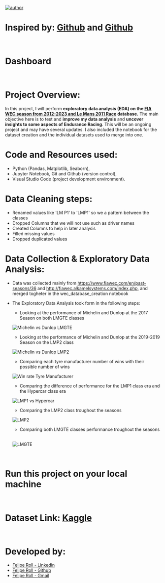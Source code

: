 [![author](https://img.shields.io/badge/author-feliperoll-purple.svg)](https://www.linkedin.com/in/felipe-roll/)

# Inspired by: [Github](https://github.com/JaideepGuntupalli/f1-predictor?tab=readme-ov-file) and [Github](https://github.com/allmeidaapedro/Churn-Prediction-Credit-Card)
&nbsp;
# Dashboard []()
&nbsp;
# Project Overview:
In this project, I will perform <b>exploratory data analysis (EDA) on the [FIA WEC season from 2012-2023 and Le Mans 2011 Race](https://www.kaggle.com/datasets/feliperoll/fia-wec-2012-2023-le-mans-2011) database.</b> The main objective here is to test and <b>improve my data analysis</b> and <b>uncover insights to some aspects of Endurance Racing</b>. This will be an ongoing project and may have several updates. I also included the notebook for the dataset creation and the individual datasets used to merge into one.
&nbsp;
# Code and Resources used:
* Python (Pandas, Matplotlib, Seaborn), 
* Jupyter Notebook, Git and Github (version control), 
* Visual Studio Code (project development environment).
&nbsp;
# Data Cleaning steps:
* Renamed values like 'LM P1' to 'LMP1' so we a pattern between the classes
* Dropped Columns that we will not use such as driver names
* Created Columns to help in later analysis
* Filled missing values
* Dropped duplicated values
&nbsp;
# Data Collection & Exploratory Data Analysis:
* Data was collected mainly from https://www.fiawec.com/en/past-seasons/36 and http://fiawec.alkamelsystems.com/index.php, and merged togheter in the wec_database_creation notebook
* The Exploratory Data Analysis took form in the following steps:
   - Looking at the performance of Michelin and Dunlop at the 2017 Season on both LMGTE classes
   &nbsp;

   ![Michelin vs Dunlop LMGTE](images/dunlopVSmichelin.png "Michelin vs Dunlop LMGTE")
   &nbsp;

   - Looking at the performance of Michelin and Dunlop at the 2019-2019 Season on the LMP2 class
      &nbsp;
     
   ![Michelin vs Dunlop LMP2](images/wiinsTyreLMP2.png "Michelin vs Dunlop LMP2")
   &nbsp;

   - Comparing each tyre manufacturer number of wins with their possible number of wins
      &nbsp;
     
   ![Win rate Tyre Manufacturer](images/winrateTyre.png "Win rate Tyre Manufacturer")
   &nbsp;

   - Comparing the difference of performance for the LMP1 class era and the Hypercar class era
      &nbsp;
     
   ![LMP1 vs Hypercar](images/lmp1VShypercar.png "LMP1 vs Hypercar")
   &nbsp;

   - Comparing the LMP2 class troughout the seasons
      &nbsp;
     
   ![LMP2](images/lmp2.png "LMP2")
   &nbsp;

   - Comparing both LMGTE classes performance troughout the seasons
      &nbsp;
     
   ![LMGTE](images/proVSam.png "LMGTE")

&nbsp;
# Run this project on your local machine
&nbsp;
# Dataset Link: [Kaggle](https://www.kaggle.com/datasets/feliperoll/fia-wec-2012-2023-le-mans-2011)
&nbsp;
# Developed by: 
  * [Felipe Roll - Linkedin](https://www.linkedin.com/in/felipe-roll)
  * [Felipe Roll - Github](https://github.com/FelipeLRoll)
  * [Felipe Roll - Gmail](felipelroll@gmail.com)





    

  

  

